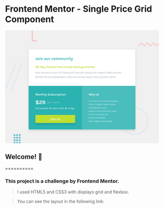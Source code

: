 # Frontend Mentor - Single Price Grid Component

![Design preview for the Single Price Grid Component coding challenge](./design/desktop-preview.jpg)

## Welcome! 👋
==========

### This project is a challenge by Frontend Mentor. 
> I used HTML5 and CSS3 with displays grid and flexbox.

> You can see the layout in the following link: 
